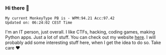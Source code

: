 ### Hi there 👋
<!-- PB START -->
```
My current MonkeyType PB is - WPM:94.21 Acc:97.42
Updated on: 06:24:02 CEST Time
```
<!-- PB END -->
I'm an IT person, just overall. I like CTFs, hacking, coding games, making Python apps. Just a lot of stuff.
You can check out my website [here](https://skill3472.github.io/).
I will probably add some interesting stuff here, when I get the idea to do so. Take care ❤️
